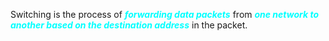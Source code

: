 Switching is the process of ***<span style="color:#00ffff">forwarding data packets</span>*** from ***<span style="color:#00ffff">one network to another based on the destination address</span>*** in the packet.